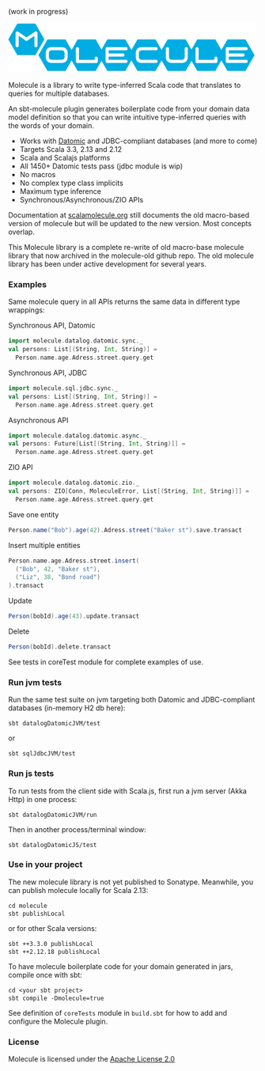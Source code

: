 (work in progress)

![](project/resources/Molecule-logo.png)

Molecule is a library to write type-inferred Scala code that translates to queries for multiple databases.

An sbt-molecule plugin generates boilerplate code from your domain data model definition so that you can write intuitive type-inferred queries with the words of your domain.

- Works with [Datomic](http://www.datomic.com) and JDBC-compliant databases (and more to come)
- Targets Scala 3.3, 2.13 and 2.12
- Scala and Scalajs platforms
- All 1450+ Datomic tests pass (jdbc module is wip)
- No macros
- No complex type class implicits
- Maximum type inference
- Synchronous/Asynchronous/ZIO APIs

Documentation at [scalamolecule.org](http://scalamolecule.org) still documents the old macro-based version of molecule but will be updated to the new version. Most concepts overlap.

This Molecule library is a complete re-write of old macro-base molecule library that now archived in the molecule-old github repo. The old molecule library has been under active development for several years.


### Examples

Same molecule query in all APIs returns the same data in different type wrappings:

Synchronous API, Datomic
```scala
import molecule.datalog.datomic.sync._
val persons: List[(String, Int, String)] = 
  Person.name.age.Adress.street.query.get
```
Synchronous API, JDBC
```scala
import molecule.sql.jdbc.sync._
val persons: List[(String, Int, String)] = 
  Person.name.age.Adress.street.query.get
```

Asynchronous API
```scala
import molecule.datalog.datomic.async._
val persons: Future[List[(String, Int, String)]] = 
  Person.name.age.Adress.street.query.get
```

ZIO API
```scala
import molecule.datalog.datomic.zio._
val persons: ZIO[Conn, MoleculeError, List[(String, Int, String)]] = 
  Person.name.age.Adress.street.query.get
```

Save one entity
```scala
Person.name("Bob").age(42).Adress.street("Baker st").save.transact
```

Insert multiple entities
```scala
Person.name.age.Adress.street.insert(
  ("Bob", 42, "Baker st"),
  ("Liz", 38, "Bond road")
).transact
```

Update
```scala
Person(bobId).age(43).update.transact
```

Delete
```scala
Person(bobId).delete.transact
```

See tests in coreTest module for complete examples of use.



### Run jvm tests

Run the same test suite on jvm targeting both Datomic and JDBC-compliant databases (in-memory H2 db here):

    sbt datalogDatomicJVM/test

or 

    sbt sqlJdbcJVM/test


### Run js tests

To run tests from the client side with Scala.js, first run a jvm server (Akka Http) in one process:

    sbt datalogDatomicJVM/run

Then in another process/terminal window:

    sbt datalogDatomicJS/test

 
### Use in your project

The new molecule library is not yet published to Sonatype. Meanwhile, you can publish molecule locally for Scala 2.13:

    cd molecule
    sbt publishLocal

or for other Scala versions:

    sbt ++3.3.0 publishLocal
    sbt ++2.12.18 publishLocal

To have molecule boilerplate code for your domain generated in jars, compile once with sbt:

    cd <your sbt project>
    sbt compile -Dmolecule=true

See definition of `coreTests` module in `build.sbt` for how to add and configure the Molecule plugin.


### License

Molecule is licensed under the [Apache License 2.0](http://en.wikipedia.org/wiki/Apache_license)